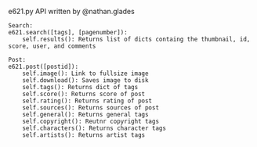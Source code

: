 e621.py API written by @nathan.glades

    Search:
    e621.search([tags], [pagenumber]):
        self.results(): Returns list of dicts containg the thumbnail, id, score, user, and comments
    
    Post:
    e621.post([postid]):
        self.image(): Link to fullsize image
        self.download(): Saves image to disk
        self.tags(): Returns dict of tags
        self.score(): Returns score of post
        self.rating(): Returns rating of post
        self.sources(): Returns sources of post
        self.general(): Returns general tags
        self.copyright(): Reutnr copyright tags
        self.characters(): Returns character tags
        self.artists(): Returns artist tags